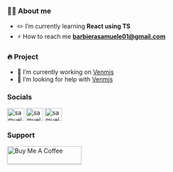 <p align="left">

### 👨‍🚒 About me
- ✏️ I’m currently learning **React using TS**
- ⚡ How to reach me **barbierasamuele01@gmail.com**

### 🔥 Project
- 🔭 I’m currently working on [Venmjs](https://github.com/SamueleBarbiera/venmjs)
- 🤝 I’m looking for help with [Venmjs](https://github.com/SamueleBarbiera/venmjs)

<h3>Socials</h3>
<a href="https://www.linkedin.com/in/samuele-antonio-barbiera-bb023320b/" target="blank"><img align="center" src="https://raw.githubusercontent.com/rahuldkjain/github-profile-readme-generator/master/src/images/icons/Social/linked-in-alt.svg" alt="samuele antonio barbiera" height="30" width="40" /></a>
<a href="https://stackoverflow.com/users/16105959" target="blank"><img align="center" src="https://raw.githubusercontent.com/rahuldkjain/github-profile-readme-generator/master/src/images/icons/Social/stack-overflow.svg" alt="samuelebarbiera" height="30" width="40" /></a>
<a href="https://discord.gg/TCAx36jZ" target="blank"><img align="center" src="https://raw.githubusercontent.com/rahuldkjain/github-profile-readme-generator/master/src/images/icons/Social/discord.svg" alt="samuele#6396" height="30" width="40" /></a>

<h3>Support</h3>
<a href="buymeacoffee.com/?via=samueleb" target="_blank">
<img src="https://www.buymeacoffee.com/assets/img/custom_images/orange_img.png" alt="Buy Me A Coffee" style="height: 41px !important;width: 174px !important;box-shadow: 0px 3px 2px 0px rgba(190, 190, 190, 0.5) !important;-webkit-box-shadow: 0px 3px 2px 0px rgba(190, 190, 190, 0.5) !important;" >
</a>
</p>





